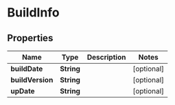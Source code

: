 # BuildInfo

## Properties
Name | Type | Description | Notes
------------ | ------------- | ------------- | -------------
**buildDate** | **String** |  |  [optional]
**buildVersion** | **String** |  |  [optional]
**upDate** | **String** |  |  [optional]
